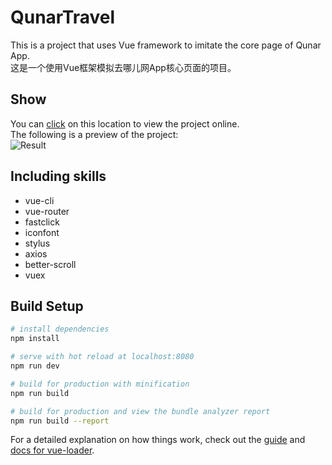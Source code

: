 # QunarTravel

This is a project that uses Vue framework to imitate the core page of Qunar App.  
这是一个使用Vue框架模拟去哪儿网App核心页面的项目。  

## Show
You can [click](https://gengjian1203.github.io/QunarTravel/dist) on this location to view the project online.  
The following is a preview of the project:  
![Result](readme/result.png "show")

## Including skills
* vue-cli  
* vue-router
* fastclick  
* iconfont  
* stylus  
* axios  
* better-scroll  
* vuex  

## Build Setup

``` bash
# install dependencies
npm install

# serve with hot reload at localhost:8080
npm run dev

# build for production with minification
npm run build

# build for production and view the bundle analyzer report
npm run build --report
```

For a detailed explanation on how things work, check out the [guide](http://vuejs-templates.github.io/webpack/) and [docs for vue-loader](http://vuejs.github.io/vue-loader).

